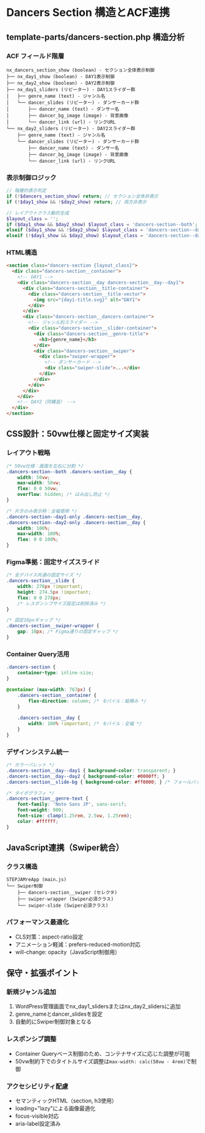 # Dancers Section 構造とACF連携

## template-parts/dancers-section.php 構造分析

### ACF フィールド階層
```
nx_dancers_section_show (boolean) - セクション全体表示制御
├── nx_day1_show (boolean) - DAY1表示制御
├── nx_day2_show (boolean) - DAY2表示制御
├── nx_day1_sliders (リピーター) - DAY1スライダー群
│   ├── genre_name (text) - ジャンル名
│   └── dancer_slides (リピーター) - ダンサーカード群
│       ├── dancer_name (text) - ダンサー名
│       ├── dancer_bg_image (image) - 背景画像
│       └── dancer_link (url) - リンクURL
└── nx_day2_sliders (リピーター) - DAY2スライダー群
    ├── genre_name (text) - ジャンル名
    └── dancer_slides (リピーター) - ダンサーカード群
        ├── dancer_name (text) - ダンサー名
        ├── dancer_bg_image (image) - 背景画像
        └── dancer_link (url) - リンクURL
```

### 表示制御ロジック
```php
// 階層的表示判定
if (!$dancers_section_show) return; // セクション全体非表示
if (!$day1_show && !$day2_show) return; // 両方非表示

// レイアウトクラス動的生成
$layout_class = '';
if ($day1_show && $day2_show) $layout_class = 'dancers-section--both';
elseif ($day1_show && !$day2_show) $layout_class = 'dancers-section--day1-only';
elseif (!$day1_show && $day2_show) $layout_class = 'dancers-section--day2-only';
```

### HTML構造
```html
<section class="dancers-section {layout_class}">
  <div class="dancers-section__container">
    <!-- DAY1 -->
    <div class="dancers-section__day dancers-section__day--day1">
      <div class="dancers-section__title-container">
        <div class="dancers-section__title-vector">
          <img src="{day1-title.svg}" alt="DAY1">
        </div>
      </div>
      <div class="dancers-section__dancers-container">
        <!-- ジャンル別スライダー -->
        <div class="dancers-section__slider-container">
          <div class="dancers-section__genre-title">
            <h3>{genre_name}</h3>
          </div>
          <div class="dancers-section__swiper">
            <div class="swiper-wrapper">
              <!-- ダンサーカード -->
              <div class="swiper-slide">...</div>
            </div>
          </div>
        </div>
      </div>
    </div>
    <!-- DAY2（同構造） -->
  </div>
</section>
```

## CSS設計：50vw仕様と固定サイズ実装

### レイアウト戦略
```css
/* 50vw仕様：画面を左右に分割 */
.dancers-section--both .dancers-section__day {
    width: 50vw;
    max-width: 50vw;
    flex: 0 0 50vw;
    overflow: hidden; /* はみ出し防止 */
}

/* 片方のみ表示時：全幅使用 */
.dancers-section--day1-only .dancers-section__day,
.dancers-section--day2-only .dancers-section__day {
    width: 100%;
    max-width: 100%;
    flex: 0 0 100%;
}
```

### Figma準拠：固定サイズスライド
```css
/* 全デバイス共通の固定サイズ */
.dancers-section__slide {
    width: 278px !important;
    height: 274.5px !important;
    flex: 0 0 278px;
    /* レスポンシブサイズ設定は削除済み */
}

/* 固定10pxギャップ */
.dancers-section__swiper-wrapper {
    gap: 10px; /* Figma通りの固定ギャップ */
}
```

### Container Query活用
```css
.dancers-section {
    container-type: inline-size;
}

@container (max-width: 767px) {
    .dancers-section__container {
        flex-direction: column; /* モバイル：縦積み */
    }
    
    .dancers-section__day {
        width: 100% !important; /* モバイル：全幅 */
    }
}
```

### デザインシステム統一
```css
/* カラーパレット */
.dancers-section__day--day1 { background-color: transparent; }
.dancers-section__day--day2 { background-color: #0000ff; }
.dancers-section__slide-bg { background-color: #ff0000; } /* フォールバック */

/* タイポグラフィ */
.dancers-section__genre-text {
    font-family: 'Noto Sans JP', sans-serif;
    font-weight: 900;
    font-size: clamp(1.25rem, 2.5vw, 1.25rem);
    color: #ffffff;
}
```

## JavaScript連携（Swiper統合）

### クラス構造
```
STEPJAMreApp (main.js)
└── Swiper制御
    ├── dancers-section__swiper (セレクタ)
    ├── swiper-wrapper (Swiper必須クラス)  
    └── swiper-slide (Swiper必須クラス)
```

### パフォーマンス最適化
- CLS対策：aspect-ratio設定
- アニメーション軽減：prefers-reduced-motion対応
- will-change: opacity（JavaScript制御用）

## 保守・拡張ポイント

### 新規ジャンル追加
1. WordPress管理画面でnx_day1_slidersまたはnx_day2_slidersに追加
2. genre_nameとdancer_slidesを設定
3. 自動的にSwiper制御対象となる

### レスポンシブ調整
- Container Queryベース制御のため、コンテナサイズに応じた調整が可能
- 50vw制約下でのタイトルサイズ調整は`max-width: calc(50vw - 4rem)`で制御

### アクセシビリティ配慮
- セマンティックHTML（section, h3使用）
- loading="lazy"による画像最適化  
- focus-visible対応
- aria-label設定済み